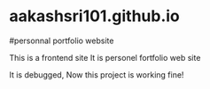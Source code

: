# aakashsri101.github.io
#personnal portfolio website 

This is a frontend site 
It is personel fortfolio web site

It is debugged, Now this project is working fine!


